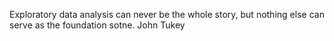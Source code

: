 Exploratory data analysis can never be the whole story, but nothing else can serve as the foundation sotne.
John Tukey